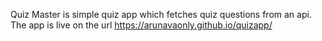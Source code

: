 Quiz Master is simple quiz app which fetches quiz questions from an api. The app is live on the url 
https://arunavaonly.github.io/quizapp/
